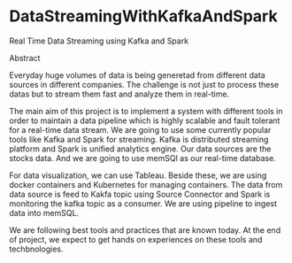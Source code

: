 # DataStreamingWithKafkaAndSpark
Real Time Data Streaming using Kafka and Spark

Abstract

Everyday huge volumes of data is being generetad from different data sources in different companies. The challenge is not just to process these datas but to stream them fast and analyze them in real-time.

The main aim of this project is to implement a system with different tools in order to maintain a data pipeline which is highly scalable and fault tolerant for a real-time data stream. We are going to use some currently popular tools like Kafka and Spark for streaming. Kafka is distributed streaming platform and Spark is unified analytics engine. Our data sources are the stocks data. And we are going to use memSQl as our real-time database.

For data visualization, we can use Tableau. Beside these, we are using docker containers and Kubernetes for managing containers. The data from data source is feed to Kakfa topic using Source Connector and Spark is monitoring the kafka topic as a consumer. We are using pipeline to ingest data into memSQL.

We are following best tools and practices that are known today. At the end of project, we expect to get hands on experiences on these tools and techbnologies.
